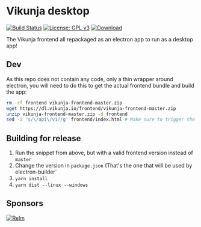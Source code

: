 # Vikunja desktop

[![Build Status](https://drone.kolaente.de/api/badges/vikunja/desktop/status.svg)](https://drone.kolaente.de/vikunja/desktop)
[![License: GPL v3](https://img.shields.io/badge/License-GPL%20v3-blue.svg)](LICENSE)
[![Download](https://img.shields.io/badge/download-v0.19.0-brightgreen.svg)](https://dl.vikunja.io)

The Vikunja frontend all repackaged as an electron app to run as a desktop app!

## Dev

As this repo does not contain any code, only a thin wrapper around electron, you will need to do this to get the 
actual frontend bundle and build the app:

```bash
rm -rf frontend vikunja-frontend-master.zip 
wget https://dl.vikunja.io/frontend/vikunja-frontend-master.zip
unzip vikunja-frontend-master.zip -d frontend
sed -i 's/\/api\/v1//g' frontend/index.html # Make sure to trigger the "enter the Vikunja url" prompt
```

## Building for release

1. Run the snippet from above, but with a valid frontend version instead of `master`
2. Change the version in `package.json` (That's the one that will be used by electron-builder`
3. `yarn install`
4. `yarn dist --linux --windows`

## Sponsors

[![Relm](https://vikunja.io/images/sponsors/relm.png)](https://relm.us)

